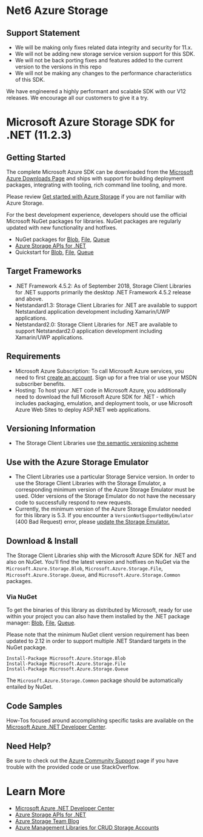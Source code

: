 # Net6 Azure Storage

## Support Statement

- We will be making only fixes related data integrity and security for 11.x.
- We will not be adding new storage service version support for this SDK. 
- We will not be back porting fixes and features added to the current version to the versions in this repo
- We will not be making any changes to the performance characteristics of this SDK.
    
We have engineered a highly performant and scalable SDK with our V12 releases. We encourage all our customers to give it a try.

# Microsoft Azure Storage SDK for .NET (11.2.3)

## Getting Started

The complete Microsoft Azure SDK can be downloaded from the [Microsoft Azure Downloads Page][] and ships with support for building deployment packages, integrating with tooling, rich command line tooling, and more.

Please review [Get started with Azure Storage][] if you are not familiar with Azure Storage.

For the best development experience, developers should use the official Microsoft NuGet packages for libraries. NuGet packages are regularly updated with new functionality and hotfixes. 

- NuGet packages for [Blob][], [File][], [Queue][]
- [Azure Storage APIs for .NET][]
- Quickstart for [Blob][blob-quickstart], [File][file-quickstart], [Queue][queue-quickstart]

## Target Frameworks

- .NET Framework 4.5.2: As of September 2018, Storage Client Libraries for .NET supports primarily the desktop .NET Framework 4.5.2 release and above.
- Netstandard1.3: Storage Client Libraries for .NET are available to support Netstandard application development including Xamarin/UWP applications. 
- Netstandard2.0: Storage Client Libraries for .NET are available to support Netstandard2.0 application development including Xamarin/UWP applications. 

## Requirements

- Microsoft Azure Subscription: To call Microsoft Azure services, you need to first [create an account][]. Sign up for a free trial or use your MSDN subscriber benefits.
- Hosting: To host your .NET code in Microsoft Azure, you additionally need to download the full Microsoft Azure SDK for .NET - which includes packaging,
    emulation, and deployment tools, or use Microsoft Azure Web Sites to deploy ASP.NET web applications.

## Versioning Information

- The Storage Client Libraries use [the semantic versioning scheme][semver]

## Use with the Azure Storage Emulator

- The Client Libraries use a particular Storage Service version. In order to use the Storage Client Libraries with the Storage Emulator, a corresponding minimum version of the Azure Storage Emulator must be used. Older versions of the Storage Emulator do not have the necessary code to successfully respond to new requests.
- Currently, the minimum version of the Azure Storage Emulator needed for this library is 5.3. If you encounter a `VersionNotSupportedByEmulator` (400 Bad Request) error, please [update the Storage Emulator.][emulator]

## Download & Install

The Storage Client Libraries ship with the Microsoft Azure SDK for .NET and also on NuGet. You'll find the latest version and hotfixes on NuGet via the `Microsoft.Azure.Storage.Blob`, `Microsoft.Azure.Storage.File`, `Microsoft.Azure.Storage.Queue`, and `Microsoft.Azure.Storage.Common` packages. 

### Via NuGet

To get the binaries of this library as distributed by Microsoft, ready for use
within your project you can also have them installed by the .NET package manager: [Blob][], [File][], [Queue][].

Please note that the minimum NuGet client version requirement has been updated to 2.12 in order to support multiple .NET Standard targets in the NuGet package.

```
Install-Package Microsoft.Azure.Storage.Blob
Install-Package Microsoft.Azure.Storage.File
Install-Package Microsoft.Azure.Storage.Queue
```

The `Microsoft.Azure.Storage.Common` package should be automatically entailed by NuGet.

## Code Samples

How-Tos focused around accomplishing specific tasks are available on the [Microsoft Azure .NET Developer Center][].

## Need Help?
Be sure to check out the [Azure Community Support][] page if you have trouble with the provided code or use StackOverflow.

# Learn More

- [Microsoft Azure .NET Developer Center][]
- [Azure Storage APIs for .NET][]
- [Azure Storage Team Blog][blog]
- [Azure Management Libraries for CRUD Storage Accounts][azure-sdk-for-net]


[contributing]: .github/CONTRIBUTING.md
[code of conduct]: https://opensource.microsoft.com/codeofconduct/
[code of conduct faq]: https://opensource.microsoft.com/codeofconduct/faq/
[opencode-email]: mailto:opencode@microsoft.com
[UserVoice forum]: http://feedback.azure.com/forums/34192--general-feedback
[blog]: https://azure.microsoft.com/en-us/blog/topics/storage-backup-and-recovery/

[Azure Storage APIs for .NET]: https://docs.microsoft.com/en-us/dotnet/api/overview/azure/storage?view=azure-dotnet
[Microsoft Azure .NET Developer Center]: http://azure.microsoft.com/en-us/develop/net/
[Azure Community Support]: http://go.microsoft.com/fwlink/?LinkId=234489
[Microsoft Azure Downloads Page]: http://azure.microsoft.com/en-us/downloads/?sdk=net
[Get started with Azure Storage]: https://docs.microsoft.com/en-us/azure/storage/storage-dotnet-how-to-use-blobs
[azure-sdk-for-net]: https://github.com/Azure/azure-sdk-for-net
[create an account]: https://account.Azure.com/Home/Index
[semver]: http://semver.org/
[emulator]: https://docs.microsoft.com/en-us/azure/storage/common/storage-use-emulator

[blob-changelog]: Blob/Changelog.txt
[file-changelog]: File/Changelog.txt
[queue-changelog]: Queue/Changelog.txt

[blob-quickstart]: https://docs.microsoft.com/en-us/azure/storage/blobs/storage-quickstart-blobs-dotnet
[file-quickstart]: https://docs.microsoft.com/en-us/azure/storage/files/storage-dotnet-how-to-use-files
[queue-quickstart]: https://docs.microsoft.com/en-us/azure/storage/queues/storage-dotnet-how-to-use-queues

[Blob]: https://www.nuget.org/packages/Microsoft.Azure.Storage.Blob/
[File]: https://www.nuget.org/packages/Microsoft.Azure.Storage.File/
[Queue]: https://www.nuget.org/packages/Microsoft.Azure.Storage.Queue/
[WindowsAzure.Storage]: https://www.nuget.org/packages/WindowsAzure.Storage/
[Microsoft.Azure.Cosmos.Table]: https://www.nuget.org/packages/Microsoft.Azure.Cosmos.Table

[Newtonsoft.Json]: https://www.nuget.org/packages/Newtonsoft.Json/
[IdentityModel.Clients.ActiveDirectory]: https://www.nuget.org/packages/Microsoft.IdentityModel.Clients.ActiveDirectory/
[KeyVault.Core]: https://www.nuget.org/packages/Microsoft.Azure.KeyVault.Core/
[KeyVault.Extensions]: https://www.nuget.org/packages/Microsoft.Azure.KeyVault.Extensions/

[FiddlerCore]: http://www.telerik.com/fiddler/fiddlercore
